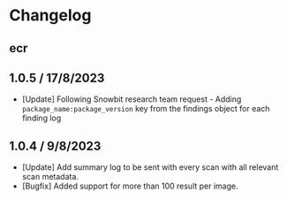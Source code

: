 # Changelog

## ecr

## 1.0.5 / 17/8/2023

* [Update] Following Snowbit research team request - Adding `package_name:package_version` key from the findings object for each finding log

## 1.0.4 / 9/8/2023

* [Update] Add summary log to be sent with every scan with all relevant scan metadata.
* [Bugfix] Added support for more than 100 result per image.

<!-- To add a new entry write: -->
<!-- ### version / full date -->
<!-- * [Update/Bug fix] message that describes the changes that you apply -->